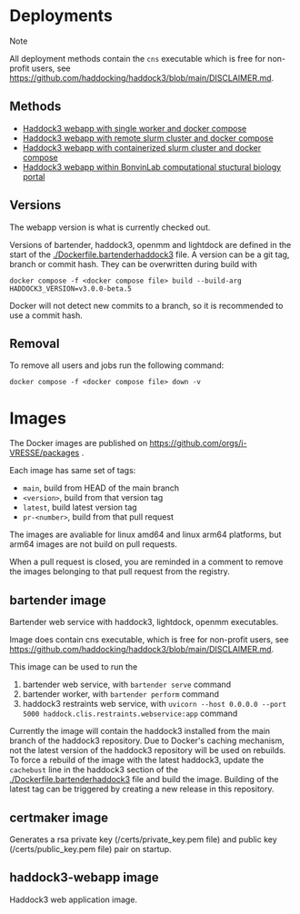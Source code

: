 # Deployments

> [!NOTE]
> All deployment methods contain the `cns` executable which is free for non-profit users, see https://github.com/haddocking/haddock3/blob/main/DISCLAIMER.md.

## Methods

- [Haddock3 webapp with single worker and docker compose](arq/README.md)
- [Haddock3 webapp with remote slurm cluster and docker compose](remoteslurm/README.md)
- [Haddock3 webapp with containerized slurm cluster and docker compose](containerslurm/README.md)
- [Haddock3 webapp within BonvinLab computational stuctural biology portal](portal/README.md)

## Versions

The webapp version is what is currently checked out.

Versions of bartender, haddock3, openmm and lightdock are defined in the start of the [./Dockerfile.bartenderhaddock3](./Dockerfile.bartenderhaddock3) file.
A version can be a git tag, branch or commit hash.
They can be overwritten during build with

```shell
docker compose -f <docker compose file> build --build-arg HADDOCK3_VERSION=v3.0.0-beta.5
```

Docker will not detect new commits to a branch, so it is recommended to use a commit hash.

## Removal

To remove all users and jobs run the following command:

```shell
docker compose -f <docker compose file> down -v
```

# Images

The Docker images are published on https://github.com/orgs/i-VRESSE/packages .

Each image has same set of tags:

- `main`, build from HEAD of the main branch
- `<version>`, build from that version tag
- `latest`, build latest version tag
- `pr-<number>`, build from that pull request

The images are avaliable for linux amd64 and linux arm64 platforms, but arm64 images are not build on pull requests.

When a pull request is closed, you are reminded in a comment to remove the images belonging to that pull request from the registry.

## bartender image

Bartender web service with haddock3, lightdock, openmm executables.

Image does contain cns executable, which is free for non-profit users, see https://github.com/haddocking/haddock3/blob/main/DISCLAIMER.md.

This image can be used to run the

1. bartender web service, with `bartender serve` command
2. bartender worker, with `bartender perform` command
3. haddock3 restraints web service, with `uvicorn --host 0.0.0.0 --port 5000 haddock.clis.restraints.webservice:app` command

Currently the image will contain the haddock3 installed from the main branch of the haddock3 repository.
Due to Docker's caching mechanism, not the latest version of the haddock3 repository will be used on rebuilds.
To force a rebuild of the image with the latest haddock3, update the `cachebust` line in the haddock3 section of the [./Dockerfile.bartenderhaddock3](./Dockerfile.bartenderhaddock3) file and build the image.
Building of the latest tag can be triggered by creating a new release in this repository.

## certmaker image

Generates a rsa private key (/certs/private_key.pem file) and public key (/certs/public_key.pem file) pair on startup.

## haddock3-webapp image

Haddock3 web application image.
